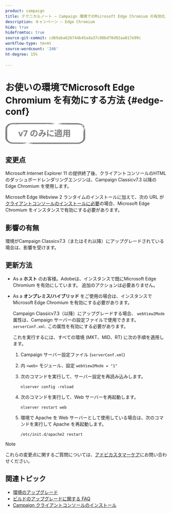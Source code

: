 ```yaml
---
product: campaign
title: テクニカルノート — Campaign 環境でのMicrosoft Edge Chromium の有効化
description: キャンペーン — Edge Chromium
hide: true
hidefromtoc: true
source-git-commit: cd69aba626744b45ada37c80bd70d92aa017e99c
workflow-type: tm+mt
source-wordcount: '246'
ht-degree: 15%

---
```



# お使いの環境でMicrosoft Edge Chromium を有効にする方法 {#edge-conf}

![](../../assets/v7-only.svg)


## 変更点

Microsoft Internet Explorer 11 の提供終了後、クライアントコンソールのHTMLのダッシュボードレンダリングエンジンは、Campaign Classicv7.3 以降の Edge Chromium を使用します。

Microsoft Edge Webview 2 ランタイムのインストールに加えて、次の URL が [クライアントコンソールのインストールに必要](../../installation/using/installing-the-client-console.md#webview)の場合、Microsoft Edge Chromium をインスタンスで有効にする必要があります。

## 影響の有無

環境がCampaign Classicv7.3（またはそれ以降）にアップグレードされている場合は、影響を受けます。

## 更新方法

* As a **ホスト** のお客様。Adobeは、インスタンスで既にMicrosoft Edge Chromium を有効にしています。 追加のアクションは必要ありません。

* As a **オンプレミス/ハイブリッド** をご使用の場合は、インスタンスでMicrosoft Edge Chromium を有効にする必要があります。

   Campaign Classicv7.3（以降）にアップグレードする場合、 `webView2Mode` 属性は、Campaign サーバーの設定ファイルで使用できます。 `serverConf.xml`. この属性を有効にする必要があります。

   これを実行するには、すべての環境 (MKT、MID、RT) に次の手順を適用します。

   1. Campaign サーバー設定ファイル (`serverConf.xml`)
   1. 内 `<web>` モジュール、設定 `webView2Mode = "1"`
   1. 次のコマンドを実行して、サーバー設定を再読み込みします。

      ```
      nlserver config -reload
      ```

   1. 次のコマンドを実行して、Web サーバーを再起動します。

      ```
      nlserver restart web
      ```

   1. 環境で Apache を Web サーバーとして使用している場合は、次のコマンドを実行して Apache を再起動します。

      ```
      /etc/init.d/apache2 restart
      ```


>[!NOTE]
>
>これらの変更点に関するご質問については、[アドビカスタマーケア](https://helpx.adobe.com/jp/enterprise/admin-guide.html/enterprise/using/support-for-experience-cloud.ug.html)にお問い合わせください。

## 関連トピック

* [環境のアップグレード](../../production/using/build-upgrade.md)
* [ビルドのアップグレードに関する FAQ](../../platform/using/faq-build-upgrade.md)
* [Campaign クライアントコンソールのインストール](../../installation/using/installing-the-client-console.md)

